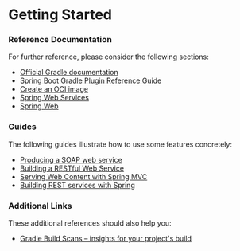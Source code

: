 # Getting Started

### Reference Documentation
For further reference, please consider the following sections:

* [Official Gradle documentation](https://docs.gradle.org)
* [Spring Boot Gradle Plugin Reference Guide](https://docs.spring.io/spring-boot/docs/3.2.0-SNAPSHOT/gradle-plugin/reference/html/)
* [Create an OCI image](https://docs.spring.io/spring-boot/docs/3.2.0-SNAPSHOT/gradle-plugin/reference/html/#build-image)
* [Spring Web Services](https://docs.spring.io/spring-boot/docs/3.2.0-SNAPSHOT/reference/htmlsingle/index.html#io.webservices)
* [Spring Web](https://docs.spring.io/spring-boot/docs/3.2.0-SNAPSHOT/reference/htmlsingle/index.html#web)

### Guides
The following guides illustrate how to use some features concretely:

* [Producing a SOAP web service](https://spring.io/guides/gs/producing-web-service/)
* [Building a RESTful Web Service](https://spring.io/guides/gs/rest-service/)
* [Serving Web Content with Spring MVC](https://spring.io/guides/gs/serving-web-content/)
* [Building REST services with Spring](https://spring.io/guides/tutorials/rest/)

### Additional Links
These additional references should also help you:

* [Gradle Build Scans – insights for your project's build](https://scans.gradle.com#gradle)

